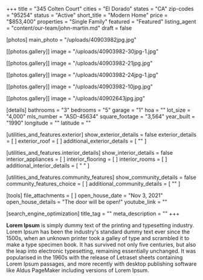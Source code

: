 +++
title = "345 Colten Court"
cities = "El Dorado"
states = "CA"
zip-codes = "95254"
status = "Active"
short_title = "Modern Home"
price = "$853,400"
properties = "Single Family"
featured = "Featured"
listing_agent = "content/our-team/john-martin.md"
draft = false

[photos]
main_photo = "/uploads/40903982jpg.jpg"

  [[photos.gallery]]
  image = "/uploads/40903982-30jpg-1.jpg"

  [[photos.gallery]]
  image = "/uploads/40903982-21jpg.jpg"

  [[photos.gallery]]
  image = "/uploads/40903982-24jpg-1.jpg"

  [[photos.gallery]]
  image = "/uploads/40903982-10jpg.jpg"

  [[photos.gallery]]
  image = "/uploads/40902643jpg.jpg"

[details]
bathrooms = "3"
bedrooms = "5"
garage = "1"
hoa = ""
lot_size = "4,000"
mls_number = "ASD-45634"
square_footage = "3,564"
year_built = "1990"
longitude = ""
latitude = ""

[utilities_and_features.exterior]
show_exterior_details = false
exterior_details = [ ]
exterior_roof = [ ]
additional_exterior_details = [ "" ]

[utilities_and_features.interior_details]
show_interior_details = false
interior_appliances = [ ]
interior_flooring = [ ]
interior_rooms = [ ]
additional_interior_details = [ " " ]

[utilities_and_features.community_features]
show_community_details = false
community_features_choice = [ ]
additional_community_details = [ "" ]

[tools]
file_attachments = [ ]
open_house_date = "Nov 3, 2021"
open_house_details = "The door will be open!"
youtube_link = ""

[search_engine_optimization]
title_tag = ""
meta_description = ""
+++

**Lorem Ipsum**&nbsp;is simply dummy text of the printing and typesetting industry. Lorem Ipsum has been the industry's standard dummy text ever since the 1500s, when an unknown printer took a galley of type and scrambled it to make a type specimen book. It has survived not only five centuries, but also the leap into electronic typesetting, remaining essentially unchanged. It was popularised in the 1960s with the release of Letraset sheets containing Lorem Ipsum passages, and more recently with desktop publishing software like Aldus PageMaker including versions of Lorem Ipsum.